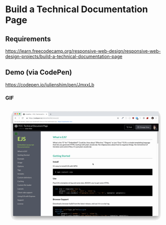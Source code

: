 # Build a Technical Documentation Page

## Requirements

https://learn.freecodecamp.org/responsive-web-design/responsive-web-design-projects/build-a-technical-documentation-page

## Demo (via CodePen)

https://codepen.io/julienshim/pen/JmxxLb

### GIF

<img src="https://github.com/julienshim/technical-document-page/blob/master/demo.gif" width="500"/>
